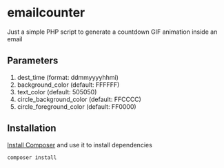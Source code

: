 # emailcounter
Just a simple PHP script to generate a countdown GIF animation inside an email

## Parameters
1. dest_time (format: ddmmyyyyhhmi)
2. background_color (default: FFFFFF)
3. text_color (default: 505050)
4. circle_background_color (default: FFCCCC)
5. circle_foreground_color (default: FF0000)

## Installation
[Install Composer](https://getcomposer.org) and use it to install dependencies
```
composer install
```

